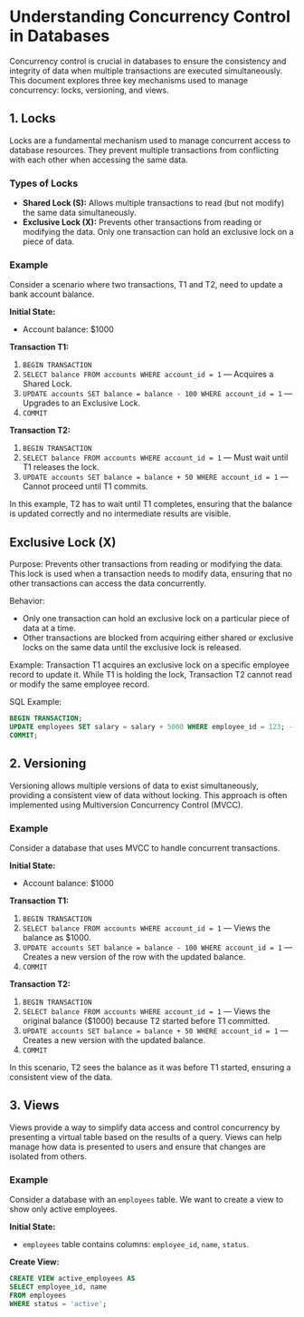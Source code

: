 # Understanding Concurrency Control in Databases

Concurrency control is crucial in databases to ensure the consistency and integrity of data when multiple transactions are executed simultaneously. This document explores three key mechanisms used to manage concurrency: locks, versioning, and views.

## 1. Locks

Locks are a fundamental mechanism used to manage concurrent access to database resources. They prevent multiple transactions from conflicting with each other when accessing the same data.

### Types of Locks

- **Shared Lock (S):** Allows multiple transactions to read (but not modify) the same data simultaneously.
- **Exclusive Lock (X):** Prevents other transactions from reading or modifying the data. Only one transaction can hold an exclusive lock on a piece of data.

### Example

Consider a scenario where two transactions, T1 and T2, need to update a bank account balance.

**Initial State:**
- Account balance: $1000

**Transaction T1:**
1. `BEGIN TRANSACTION`
2. `SELECT balance FROM accounts WHERE account_id = 1` — Acquires a Shared Lock.
3. `UPDATE accounts SET balance = balance - 100 WHERE account_id = 1` — Upgrades to an Exclusive Lock.
4. `COMMIT`

**Transaction T2:**
1. `BEGIN TRANSACTION`
2. `SELECT balance FROM accounts WHERE account_id = 1` — Must wait until T1 releases the lock.
3. `UPDATE accounts SET balance = balance + 50 WHERE account_id = 1` — Cannot proceed until T1 commits.

In this example, T2 has to wait until T1 completes, ensuring that the balance is updated correctly and no intermediate results are visible.


## Exclusive Lock (X)
Purpose: Prevents other transactions from reading or modifying the data. This lock is used when a transaction needs to modify data, ensuring that no other transactions can access the data concurrently.

Behavior:

- Only one transaction can hold an exclusive lock on a particular piece of data at a time.
- Other transactions are blocked from acquiring either shared or exclusive locks on the same data until the exclusive lock is released.

Example:
Transaction T1 acquires an exclusive lock on a specific employee record to update it. While T1 is holding the lock, Transaction T2 cannot read or modify the same employee record.

SQL Example:

```sql
BEGIN TRANSACTION;
UPDATE employees SET salary = salary + 5000 WHERE employee_id = 123; -- Exclusive lock acquired
COMMIT;
````


## 2. Versioning

Versioning allows multiple versions of data to exist simultaneously, providing a consistent view of data without locking. This approach is often implemented using Multiversion Concurrency Control (MVCC).

### Example

Consider a database that uses MVCC to handle concurrent transactions.

**Initial State:**
- Account balance: $1000

**Transaction T1:**
1. `BEGIN TRANSACTION`
2. `SELECT balance FROM accounts WHERE account_id = 1` — Views the balance as $1000.
3. `UPDATE accounts SET balance = balance - 100 WHERE account_id = 1` — Creates a new version of the row with the updated balance.
4. `COMMIT`

**Transaction T2:**
1. `BEGIN TRANSACTION`
2. `SELECT balance FROM accounts WHERE account_id = 1` — Views the original balance ($1000) because T2 started before T1 committed.
3. `UPDATE accounts SET balance = balance + 50 WHERE account_id = 1` — Creates a new version with the updated balance.
4. `COMMIT`

In this scenario, T2 sees the balance as it was before T1 started, ensuring a consistent view of the data.





## 3. Views

Views provide a way to simplify data access and control concurrency by presenting a virtual table based on the results of a query. Views can help manage how data is presented to users and ensure that changes are isolated from others.

### Example

Consider a database with an `employees` table. We want to create a view to show only active employees.

**Initial State:**
- `employees` table contains columns: `employee_id`, `name`, `status`.

**Create View:**

```sql
CREATE VIEW active_employees AS
SELECT employee_id, name
FROM employees
WHERE status = 'active';
